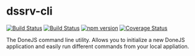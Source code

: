 # dssrv-cli

[![Build Status](https://travis-ci.org/donejs/cli.svg?branch=master)](https://travis-ci.org/donejs/cli)
[![Build Status](https://ci.appveyor.com/api/projects/status/github/donejs/cli?branch=master&svg=true)](https://ci.appveyor.com/project/matthewp/cli)
[![npm version](https://badge.fury.io/js/dssrv-cli.svg)](http://badge.fury.io/js/dssrv-cli)
[![Coverage Status](https://coveralls.io/repos/github/donejs/cli/badge.svg?branch=code-coverage)](https://coveralls.io/github/donejs/cli?branch=code-coverage)

The DoneJS command line utility. Allows you to initialize a new DoneJS application and easily run different commands from your local appliation.
